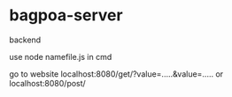 # bagpoa-server
backend

use node namefile.js in cmd

go to website localhost:8080/get/?value=.....&value=.....
or localhost:8080/post/
